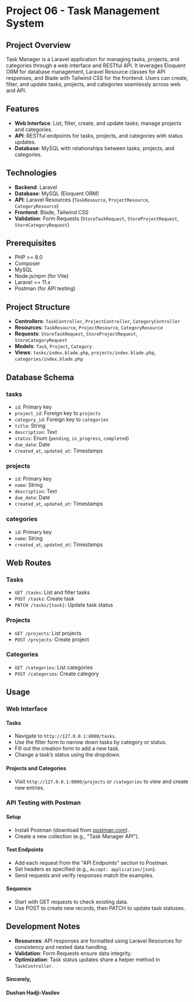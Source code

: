 # Project 06 - Task Management System

## Project Overview

Task Manager is a Laravel application for managing tasks, projects, and categories through a web interface and RESTful API. It leverages Eloquent ORM for database management, Laravel Resource classes for API responses, and Blade with Tailwind CSS for the frontend. Users can create, filter, and update tasks, projects, and categories seamlessly across web and API.

## Features

-   **Web Interface**: List, filter, create, and update tasks; manage projects and categories.
-   **API**: RESTful endpoints for tasks, projects, and categories with status updates.
-   **Database**: MySQL with relationships between tasks, projects, and categories.

## Technologies

-   **Backend**: Laravel
-   **Database**: MySQL (Eloquent ORM)
-   **API**: Laravel Resources (`TaskResource`, `ProjectResource`, `CategoryResource`)
-   **Frontend**: Blade, Tailwind CSS
-   **Validation**: Form Requests (`StoreTaskRequest`, `StoreProjectRequest`, `StoreCategoryRequest`)

## Prerequisites

-   PHP >= 8.0
-   Composer
-   MySQL
-   Node.js/npm (for Vite)
-   Laravel == 11.x
-   Postman (for API testing)

## Project Structure

-   **Controllers**: `TaskController`, `ProjectController`, `CategoryController`
-   **Resources**: `TaskResource`, `ProjectResource`, `CategoryResource`
-   **Requests**: `StoreTaskRequest`, `StoreProjectRequest`, `StoreCategoryRequest`
-   **Models**: `Task`, `Project`, `Category`
-   **Views**: `tasks/index.blade.php`, `projects/index.blade.php`, `categories/index.blade.php`

## Database Schema

### tasks

-   `id`: Primary key
-   `project_id`: Foreign key to `projects`
-   `category_id`: Foreign key to `categories`
-   `title`: String
-   `description`: Text
-   `status`: Enum (`pending`, `in_progress`, `completed`)
-   `due_date`: Date
-   `created_at`, `updated_at`: Timestamps

### projects

-   `id`: Primary key
-   `name`: String
-   `description`: Text
-   `due_date`: Date
-   `created_at`, `updated_at`: Timestamps

### categories

-   `id`: Primary key
-   `name`: String
-   `created_at`, `updated_at`: Timestamps

## Web Routes

### Tasks

-   `GET /tasks`: List and filter tasks
-   `POST /tasks`: Create task
-   `PATCH /tasks/{task}`: Update task status

### Projects

-   `GET /projects`: List projects
-   `POST /projects`: Create project

### Categories

-   `GET /categories`: List categories
-   `POST /categories`: Create category

## Usage

### Web Interface

#### Tasks

-   Navigate to `http://127.0.0.1:8000/tasks`.
-   Use the filter form to narrow down tasks by category or status.
-   Fill out the creation form to add a new task.
-   Change a task’s status using the dropdown.

#### Projects and Categories

-   Visit `http://127.0.0.1:8000/projects` or `/categories` to view and create new entries.

### API Testing with Postman

#### Setup

-   Install Postman (download from [postman.com](https://www.postman.com/)).
-   Create a new collection (e.g., "Task Manager API").

#### Test Endpoints

-   Add each request from the "API Endpoints" section to Postman.
-   Set headers as specified (e.g., `Accept: application/json`).
-   Send requests and verify responses match the examples.

#### Sequence

-   Start with GET requests to check existing data.
-   Use POST to create new records, then PATCH to update task statuses.

## Development Notes

-   **Resources**: API responses are formatted using Laravel Resources for consistency and nested data handling.
-   **Validation**: Form Requests ensure data integrity.
-   **Optimization**: Task status updates share a helper method in `TaskController`.

#### Sincerely,

#### Dushan Hadji-Vasilev

